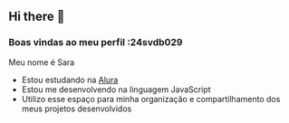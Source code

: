## Hi there 👋

### Boas vindas ao meu perfil :24svdb029

Meu nome é Sara

- Estou estudando na [Alura](https://www.alura.com.br)
- Estou me desenvolvendo na linguagem JavaScript
- Utilizo esse espaço para minha organização e compartilhamento dos meus projetos desenvolvidos

